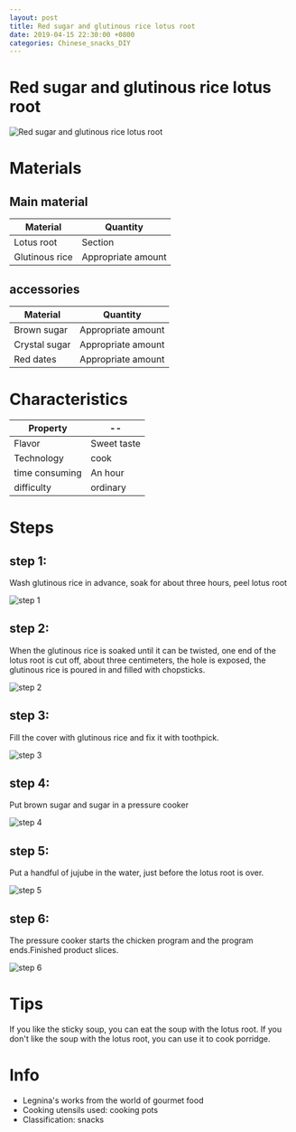 ```yaml
---
layout: post
title: Red sugar and glutinous rice lotus root
date: 2019-04-15 22:30:00 +0800
categories: Chinese_snacks_DIY
---
```


# Red sugar and glutinous rice lotus root

![Red sugar and glutinous rice lotus root]({{site.baseurl}}/img/452646/452646.jpg)

# Materials


## Main material

Material|Quantity
--|--
Lotus root|Section
Glutinous rice|Appropriate amount

## accessories

Material|Quantity
--|--
Brown sugar|Appropriate amount
Crystal sugar|Appropriate amount
Red dates|Appropriate amount

# Characteristics

Property|--
--|--
Flavor|Sweet taste
Technology|cook
time consuming|An hour
difficulty|ordinary

# Steps

## step 1:

Wash glutinous rice in advance, soak for about three hours, peel lotus root

![step 1]({{site.baseurl}}/img/452646/1.jpg)

## step 2:

When the glutinous rice is soaked until it can be twisted, one end of the lotus root is cut off, about three centimeters, the hole is exposed, the glutinous rice is poured in and filled with chopsticks.

![step 2]({{site.baseurl}}/img/452646/2.jpg)

## step 3:

Fill the cover with glutinous rice and fix it with toothpick.

![step 3]({{site.baseurl}}/img/452646/3.jpg)

## step 4:

Put brown sugar and sugar in a pressure cooker

![step 4]({{site.baseurl}}/img/452646/4.jpg)

## step 5:

Put a handful of jujube in the water, just before the lotus root is over.

![step 5]({{site.baseurl}}/img/452646/5.jpg)

## step 6:

The pressure cooker starts the chicken program and the program ends.Finished product slices.

![step 6]({{site.baseurl}}/img/452646/6.jpg)

# Tips

If you like the sticky soup, you can eat the soup with the lotus root. If you don't like the soup with the lotus root, you can use it to cook porridge.

# Info

- Legnina's works from the world of gourmet food
- Cooking utensils used: cooking pots
- Classification: snacks